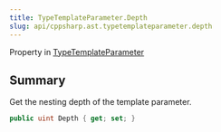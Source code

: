 ```yaml
---
title: TypeTemplateParameter.Depth
slug: api/cppsharp.ast.typetemplateparameter.depth
---
```

Property in [TypeTemplateParameter](/api/cppsharp/ast/typetemplateparameter)

## Summary


Get the nesting depth of the template parameter.


```csharp
public uint Depth { get; set; }
```

